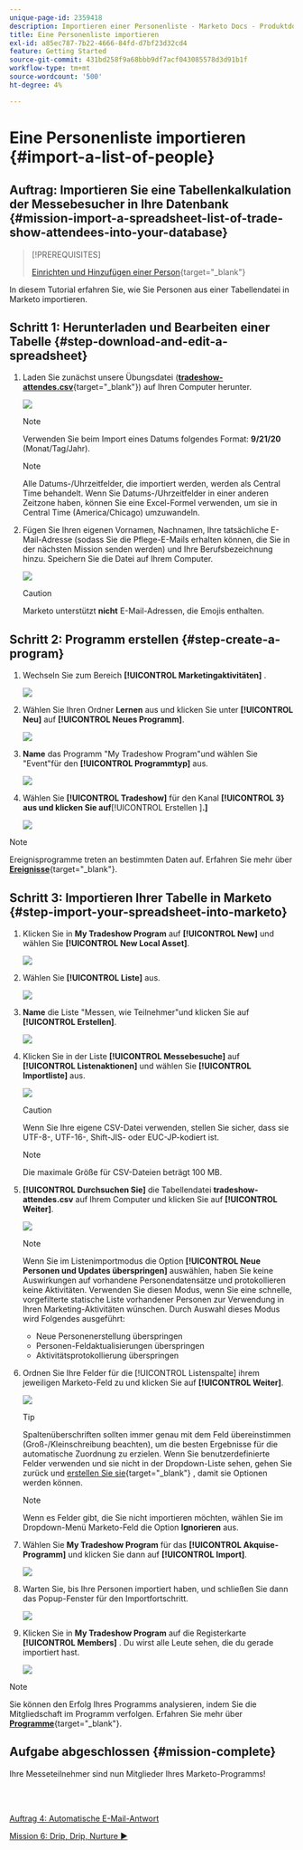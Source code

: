 ```yaml
---
unique-page-id: 2359418
description: Importieren einer Personenliste - Marketo Docs - Produktdokumentation
title: Eine Personenliste importieren
exl-id: a85ec787-7b22-4666-84fd-d7bf23d32cd4
feature: Getting Started
source-git-commit: 431bd258f9a68bbb9df7acf043085578d3d91b1f
workflow-type: tm+mt
source-wordcount: '500'
ht-degree: 4%

---
```


# Eine Personenliste importieren {#import-a-list-of-people}

## Auftrag: Importieren Sie eine Tabellenkalkulation der Messebesucher in Ihre Datenbank {#mission-import-a-spreadsheet-list-of-trade-show-attendees-into-your-database}

>[!PREREQUISITES]
>
>[Einrichten und Hinzufügen einer Person](/help/marketo/getting-started/quick-wins/get-set-up-and-add-a-person.md){target="_blank"}

In diesem Tutorial erfahren Sie, wie Sie Personen aus einer Tabellendatei in Marketo importieren.

## Schritt 1: Herunterladen und Bearbeiten einer Tabelle {#step-download-and-edit-a-spreadsheet}

1. Laden Sie zunächst unsere Übungsdatei ([**tradeshow-attendes.csv**](/help/marketo/getting-started/assets/tradeshow-attendees.csv){target="_blank"}) auf Ihren Computer herunter.

   ![](assets/import-a-list-of-people-1.png)

   >[!NOTE]
   >
   >Verwenden Sie beim Import eines Datums folgendes Format: **9/21/20** (Monat/Tag/Jahr).

   >[!NOTE]
   >
   >Alle Datums-/Uhrzeitfelder, die importiert werden, werden als Central Time behandelt. Wenn Sie Datums-/Uhrzeitfelder in einer anderen Zeitzone haben, können Sie eine Excel-Formel verwenden, um sie in Central Time (America/Chicago) umzuwandeln.

1. Fügen Sie Ihren eigenen Vornamen, Nachnamen, Ihre tatsächliche E-Mail-Adresse (sodass Sie die Pflege-E-Mails erhalten können, die Sie in der nächsten Mission senden werden) und Ihre Berufsbezeichnung hinzu. Speichern Sie die Datei auf Ihrem Computer.

   ![](assets/import-a-list-of-people-2.png)

   >[!CAUTION]
   >
   >Marketo unterstützt **nicht** E-Mail-Adressen, die Emojis enthalten.

## Schritt 2: Programm erstellen {#step-create-a-program}

1. Wechseln Sie zum Bereich **[!UICONTROL Marketingaktivitäten]** .

   ![](assets/import-a-list-of-people-3.png)

1. Wählen Sie Ihren Ordner **Lernen** aus und klicken Sie unter **[!UICONTROL Neu]** auf **[!UICONTROL Neues Programm]**.

   ![](assets/import-a-list-of-people-4.png)

1. **Name** das Programm &quot;My Tradeshow Program&quot;und wählen Sie &quot;Event&quot;für den **[!UICONTROL Programmtyp]** aus.

   ![](assets/import-a-list-of-people-5.png)

1. Wählen Sie **[!UICONTROL Tradeshow]** für den Kanal **[!UICONTROL 3} aus und klicken Sie auf**[!UICONTROL  Erstellen ]**.]**

   ![](assets/import-a-list-of-people-6.png)

>[!NOTE]
>
>Ereignisprogramme treten an bestimmten Daten auf. Erfahren Sie mehr über [**Ereignisse**](/help/marketo/product-docs/demand-generation/events/understanding-events/understanding-event-programs.md){target="_blank"}.

## Schritt 3: Importieren Ihrer Tabelle in Marketo {#step-import-your-spreadsheet-into-marketo}

1. Klicken Sie in **My Tradeshow Program** auf **[!UICONTROL New]** und wählen Sie **[!UICONTROL New Local Asset]**.

   ![](assets/import-a-list-of-people-7.png)

1. Wählen Sie **[!UICONTROL Liste]** aus.

   ![](assets/import-a-list-of-people-8.png)

1. **Name** die Liste &quot;Messen, wie Teilnehmer&quot;und klicken Sie auf **[!UICONTROL Erstellen]**.

   ![](assets/import-a-list-of-people-9.png)

1. Klicken Sie in der Liste **[!UICONTROL Messebesuche]** auf **[!UICONTROL Listenaktionen]** und wählen Sie **[!UICONTROL Importliste]** aus.

   ![](assets/import-a-list-of-people-10.png)

   >[!CAUTION]
   >
   >Wenn Sie Ihre eigene CSV-Datei verwenden, stellen Sie sicher, dass sie UTF-8-, UTF-16-, Shift-JIS- oder EUC-JP-kodiert ist.

   >[!NOTE]
   >
   >Die maximale Größe für CSV-Dateien beträgt 100 MB.

1. **[!UICONTROL Durchsuchen Sie]** die Tabellendatei **tradeshow-attendes.csv** auf Ihrem Computer und klicken Sie auf **[!UICONTROL Weiter]**.

   ![](assets/import-a-list-of-people-11.png)

   >[!NOTE]
   >
   >Wenn Sie im Listenimportmodus die Option **[!UICONTROL Neue Personen und Updates überspringen]** auswählen, haben Sie keine Auswirkungen auf vorhandene Personendatensätze und protokollieren keine Aktivitäten. Verwenden Sie diesen Modus, wenn Sie eine schnelle, vorgefilterte statische Liste vorhandener Personen zur Verwendung in Ihren Marketing-Aktivitäten wünschen. Durch Auswahl dieses Modus wird Folgendes ausgeführt:
   >
   > * Neue Personenerstellung überspringen
   > * Personen-Feldaktualisierungen überspringen
   > * Aktivitätsprotokollierung überspringen

1. Ordnen Sie Ihre Felder für die [!UICONTROL Listenspalte] ihrem jeweiligen Marketo-Feld zu und klicken Sie auf **[!UICONTROL Weiter]**.

   ![](assets/import-a-list-of-people-12.png)

   >[!TIP]
   >
   >Spaltenüberschriften sollten immer genau mit dem Feld übereinstimmen (Groß-/Kleinschreibung beachten), um die besten Ergebnisse für die automatische Zuordnung zu erzielen. Wenn Sie benutzerdefinierte Felder verwenden und sie nicht in der Dropdown-Liste sehen, gehen Sie zurück und [erstellen Sie sie](/help/marketo/product-docs/administration/field-management/create-a-custom-field-in-marketo.md){target="_blank"} , damit sie Optionen werden können.

   >[!NOTE]
   >
   >Wenn es Felder gibt, die Sie nicht importieren möchten, wählen Sie im Dropdown-Menü Marketo-Feld die Option **Ignorieren** aus.

1. Wählen Sie **My Tradeshow Program** für das **[!UICONTROL Akquise-Programm]** und klicken Sie dann auf **[!UICONTROL Import]**.

   ![](assets/import-a-list-of-people-13.png)

1. Warten Sie, bis Ihre Personen importiert haben, und schließen Sie dann das Popup-Fenster für den Importfortschritt.

   ![](assets/import-a-list-of-people-14.png)

1. Klicken Sie in **My Tradeshow Program** auf die Registerkarte **[!UICONTROL Members]** . Du wirst alle Leute sehen, die du gerade importiert hast.

   ![](assets/import-a-list-of-people-15.png)

>[!NOTE]
>
>Sie können den Erfolg Ihres Programms analysieren, indem Sie die Mitgliedschaft im Programm verfolgen. Erfahren Sie mehr über [**Programme**](/help/marketo/product-docs/core-marketo-concepts/programs/creating-programs/understanding-programs.md){target="_blank"}.

## Aufgabe abgeschlossen {#mission-complete}

Ihre Messeteilnehmer sind nun Mitglieder Ihres Marketo-Programms!

<br> 

[Auftrag 4: Automatische E-Mail-Antwort](/help/marketo/getting-started/quick-wins/email-auto-response.md)

[Mission 6: Drip, Drip, Nurture ►](/help/marketo/getting-started/quick-wins/drip-drip-nurture.md)
